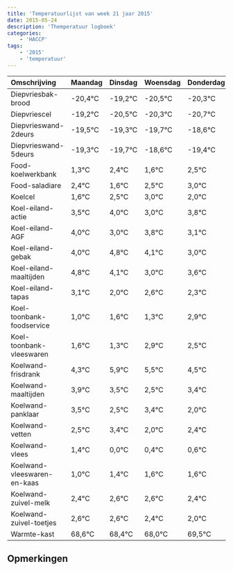 ```yaml
---
title: 'Temperatuurlijst van week 21 jaar 2015'
date: 2015-05-24
description: 'Themperatuur logboek'
categories:
    - 'HACCP'
tags:
    - '2015'
    - 'temperatuur'
---
```

|Omschrijving|Maandag|Dinsdag|Woensdag|Donderdag|Vrijdag|Zaterdag|Zondag|
|:---|:---|:---|:---|:---|:---|:---|:---|
|Diepvriesbak-brood|-20,4°C|-19,2°C|-20,5°C|-20,3°C|-20,7°C|-19,6°C|-20,4°C|
|Diepvriescel|-19,2°C|-20,5°C|-20,3°C|-20,7°C|-19,6°C|-20,4°C|-19,5°C|
|Diepvrieswand-2deurs|-19,5°C|-19,3°C|-19,7°C|-18,6°C|-19,4°C|-18,5°C|-18,0°C|
|Diepvrieswand-5deurs|-19,3°C|-19,7°C|-18,6°C|-19,4°C|-18,5°C|-18,0°C|-19,0°C|
|Food-koelwerkbank|1,3°C|2,4°C|1,6°C|2,5°C|3,0°C|2,0°C|2,8°C|
|Food-saladiare|2,4°C|1,6°C|2,5°C|3,0°C|2,0°C|2,8°C|2,1°C|
|Koelcel|1,6°C|2,5°C|3,0°C|2,0°C|2,8°C|2,1°C|1,0°C|
|Koel-eiland-actie|3,5°C|4,0°C|3,0°C|3,8°C|3,1°C|2,0°C|2,6°C|
|Koel-eiland-AGF|4,0°C|3,0°C|3,8°C|3,1°C|2,0°C|2,6°C|2,3°C|
|Koel-eiland-gebak|4,0°C|4,8°C|4,1°C|3,0°C|3,6°C|3,3°C|4,9°C|
|Koel-eiland-maaltijden|4,8°C|4,1°C|3,0°C|3,6°C|3,3°C|4,9°C|4,5°C|
|Koel-eiland-tapas|3,1°C|2,0°C|2,6°C|2,3°C|3,9°C|3,5°C|2,5°C|
|Koel-toonbank-foodservice|1,0°C|1,6°C|1,3°C|2,9°C|2,5°C|1,5°C|2,4°C|
|Koel-toonbank-vleeswaren|1,6°C|1,3°C|2,9°C|2,5°C|1,5°C|2,4°C|1,0°C|
|Koelwand-frisdrank|4,3°C|5,9°C|5,5°C|4,5°C|5,4°C|4,0°C|4,4°C|
|Koelwand-maaltijden|3,9°C|3,5°C|2,5°C|3,4°C|2,0°C|2,4°C|2,6°C|
|Koelwand-panklaar|3,5°C|2,5°C|3,4°C|2,0°C|2,4°C|2,6°C|2,6°C|
|Koelwand-vetten|2,5°C|3,4°C|2,0°C|2,4°C|2,6°C|2,6°C|2,4°C|
|Koelwand-vlees|1,4°C|0,0°C|0,4°C|0,6°C|0,6°C|0,4°C|0,0°C|
|Koelwand-vleeswaren-en-kaas|1,0°C|1,4°C|1,6°C|1,6°C|1,4°C|1,0°C|2,5°C|
|Koelwand-zuivel-melk|2,4°C|2,6°C|2,6°C|2,4°C|2,0°C|3,5°C|3,4°C|
|Koelwand-zuivel-toetjes|2,6°C|2,6°C|2,4°C|2,0°C|3,5°C|3,4°C|2,5°C|
|Warmte-kast|68,6°C|68,4°C|68,0°C|69,5°C|69,4°C|68,5°C|69,5°C|

## Opmerkingen


